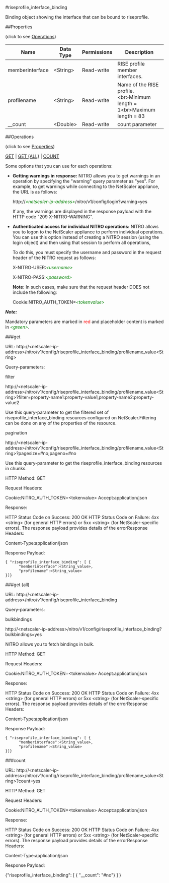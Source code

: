 #riseprofile_interface_binding

Binding object showing the interface that can be bound to riseprofile.


##Properties 
<span>(click to see [Operations](#operations))</span>


<table><thead><tr><th>Name</th><th> Data Type</th><th> Permissions</th><th>Description</th></tr></thead><tbody><tr><td>memberinterface</td><td>&lt;String></td><td>Read-write</td><td>RISE profile member interfaces.</td><tr><tr><td>profilename</td><td>&lt;String></td><td>Read-write</td><td>Name of the RISE profile.&lt;br>Minimum length = 1&lt;br>Maximum length = 83</td><tr><tr><td>__count</td><td>&lt;Double></td><td>Read-write</td><td>count parameter</td><tr></tbody></table>
##Operations 
<span>(click to see [Properties](#properties))</span>


[GET](#get) | [GET (ALL)](#get-(all)) | [COUNT](#count)


Some options that you can use for each operations:
<ul><li><p><b>Getting warnings in response:</b> NITRO allows you to get warnings in an operation by specifying the "warning" query parameter as "yes". For example, to get warnings while connecting to the NetScaler appliance, the URL is as follows:</p><p>http://<span style="color:green;font-style:italic;">&lt;netscaler-ip-address&gt;</span>/nitro/v1/config/login?warning=yes</p><p>If any, the warnings are displayed in the response payload with the HTTP code "209 X-NITRO-WARNING".</p></li><li><p><b>Authenticated access for individual NITRO operations:</b> NITRO allows you to logon to the NetScaler appliance to perform individual operations. You can use this option instead of creating a NITRO session (using the login object) and then using that session to perform all operations,</p><p>To do this, you must specify the username and password in the request header of the NITRO request as follows:</p><p>X-NITRO-USER:<span style="color:green;font-style:italic;">&lt;username&gt;</span></p><p>X-NITRO-PASS:<span style="color:green;font-style:italic;">&lt;password&gt;</span></p><p><b>Note:</b> In such cases, make sure that the request header DOES not include the following:</p><p>Cookie:NITRO_AUTH_TOKEN=<span style="color:green;font-style:italic;">&lt;tokenvalue&gt;</span></p></li></ul>



***Note:*** 
Mandatory parameters are marked in <span style="color:#FF0000;">red</span> and placeholder content is marked in <span style="color:green;font-style:italic">&lt;green&gt;</span>.

###get



URL: http://&lt;netscaler-ip-address&gt;/nitro/v1/config/riseprofile_interface_binding/profilename_value&lt;String&gt;
Query-parameters:
filter
http://&lt;netscaler-ip-address&gt;/nitro/v1/config/riseprofile_interface_binding/profilename_value&lt;String&gt;?filter=property-name1:property-value1,property-name2:property-value2
Use this query-parameter to get the filtered set of riseprofile_interface_binding resources configured on NetScaler.Filtering can be done on any of the properties of the resource.


pagination
http://&lt;netscaler-ip-address&gt;/nitro/v1/config/riseprofile_interface_binding/profilename_value&lt;String&gt;?pagesize=#no;pageno=#no
Use this query-parameter to get the riseprofile_interface_binding resources in chunks.



HTTP Method: GET
Request Headers:

Cookie:NITRO_AUTH_TOKEN=&lt;tokenvalue&gt;Accept:application/json

Response:
HTTP Status Code on Success: 200 OKHTTP Status Code on Failure: 4xx &lt;string&gt; (for general HTTP errors) or 5xx &lt;string&gt; (for NetScaler-specific errors). The response payload provides details of the errorResponse Headers:

Content-Type:application/json

Response Payload: ```{ "riseprofile_interface_binding": [ {      "memberinterface":<String_value>,      "profilename":<String_value>}]}```



###get (all)



URL: http://&lt;netscaler-ip-address&gt;/nitro/v1/config/riseprofile_interface_binding
Query-parameters:
bulkbindings
http://&lt;netscaler-ip-address&gt;/nitro/v1/config/riseprofile_interface_binding?bulkbindings=yes
NITRO allows you to fetch bindings in bulk.



HTTP Method: GET
Request Headers:

Cookie:NITRO_AUTH_TOKEN=&lt;tokenvalue&gt;Accept:application/json

Response:
HTTP Status Code on Success: 200 OKHTTP Status Code on Failure: 4xx &lt;string&gt; (for general HTTP errors) or 5xx &lt;string&gt; (for NetScaler-specific errors). The response payload provides details of the errorResponse Headers:

Content-Type:application/json

Response Payload: ```{ "riseprofile_interface_binding": [ {      "memberinterface":<String_value>,      "profilename":<String_value>}]}```



###count



URL: http://&lt;netscaler-ip-address&gt;/nitro/v1/config/riseprofile_interface_binding/profilename_value&lt;String&gt;?count=yes
HTTP Method: GET
Request Headers:

Cookie:NITRO_AUTH_TOKEN=&lt;tokenvalue&gt;Accept:application/json

Response:
HTTP Status Code on Success: 200 OKHTTP Status Code on Failure: 4xx &lt;string&gt; (for general HTTP errors) or 5xx &lt;string&gt; (for NetScaler-specific errors). The response payload provides details of the errorResponse Headers:

Content-Type:application/json

Response Payload: 
{"riseprofile_interface_binding": [ { "__count": "#no"} ] }


